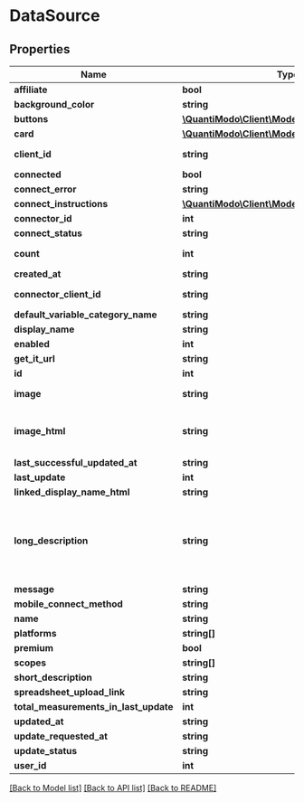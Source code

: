 # DataSource

## Properties
Name | Type | Description | Notes
------------ | ------------- | ------------- | -------------
**affiliate** | **bool** | Ex: true | 
**background_color** | **string** | Background color HEX code that matches the icon | [optional] 
**buttons** | [**\QuantiModo\Client\Model\Button[]**](Button.md) |  | [optional] 
**card** | [**\QuantiModo\Client\Model\Card**](Card.md) | Card containing instructions, image, text, link and relevant import buttons | [optional] 
**client_id** | **string** | Your QuantiModo client id can be obtained by creating an app at https://builder.quantimo.do | [optional] 
**connected** | **bool** | True if the authenticated user has this connector enabled | [optional] 
**connect_error** | **string** | Ex: Your token is expired. Please re-connect | [optional] 
**connect_instructions** | [**\QuantiModo\Client\Model\ConnectInstructions**](ConnectInstructions.md) | URL and parameters used when connecting to a service | [optional] 
**connector_id** | **int** | Ex: 8 | [optional] 
**connect_status** | **string** | Ex: CONNECTED | [optional] 
**count** | **int** | Number of measurements from this source or number of users who have measurements from this source | [optional] 
**created_at** | **string** | Ex: 2000-01-01 00:00:00 UTC ISO 8601 YYYY-MM-DDThh:mm:ss | [optional] 
**connector_client_id** | **string** | Ex: ba7d0c12432650e23b3ce924ae2d21e2ff59e7e4e28650759633700af7ed0a30 | 
**default_variable_category_name** | **string** | Ex: Foods | 
**display_name** | **string** | Ex: QuantiModo | 
**enabled** | **int** | Ex: 0 | 
**get_it_url** | **string** | Ex: https://quantimo.do | 
**id** | **int** | Ex: 72 | 
**image** | **string** | Ex: https://quantimodo.quantimo.do/ionic/Modo/www/img/logos/quantimodo-logo-qm-rainbow-200-200.png | 
**image_html** | **string** | Ex: &lt;a href&#x3D;\&quot;https://quantimo.do\&quot;&gt;&lt;img id&#x3D;\&quot;quantimodo_image\&quot; title&#x3D;\&quot;QuantiModo\&quot; src&#x3D;\&quot;https://quantimodo.quantimo.do/ionic/Modo/www/img/logos/quantimodo-logo-qm-rainbow-200-200.png\&quot; alt&#x3D;\&quot;QuantiModo\&quot;&gt;&lt;/a&gt; | 
**last_successful_updated_at** | **string** | Ex: 2017-07-31 10:10:34 UTC ISO 8601 YYYY-MM-DDThh:mm:ss | [optional] 
**last_update** | **int** | Epoch timestamp of last sync | [optional] 
**linked_display_name_html** | **string** | Ex: &lt;a href&#x3D;\&quot;https://quantimo.do\&quot;&gt;QuantiModo&lt;/a&gt; | 
**long_description** | **string** | Ex: QuantiModo is a Chrome extension, Android app, iOS app, and web app that allows you to easily track mood, symptoms, or any outcome you want to optimize in a fraction of a second.  You can also import your data from over 30 other apps and devices like Fitbit, Rescuetime, Jawbone Up, Withings, Facebook, Github, Google Calendar, Runkeeper, MoodPanda, Slice, Google Fit, and more.  QuantiModo then analyzes your data to identify which hidden factors are most likely to be influencing your mood or symptoms and their optimal daily values. | 
**message** | **string** | Ex: Got 412 new measurements on 2017-07-31 10:10:34 | [optional] 
**mobile_connect_method** | **string** | Mobile connect method: webview, cordova, google, spreadsheet, or ip | [optional] 
**name** | **string** | Ex: quantimodo | 
**platforms** | **string[]** | Platforms (chrome, android, ios, web) that you can connect on. | [optional] 
**premium** | **bool** | True if connection requires upgrade | [optional] 
**scopes** | **string[]** | Required connector scopes | [optional] 
**short_description** | **string** | Ex: Tracks anything | 
**spreadsheet_upload_link** | **string** | URL to POST a spreadsheet to (if available for this data source) | [optional] 
**total_measurements_in_last_update** | **int** | Number of measurements obtained during latest update | [optional] 
**updated_at** | **string** | Ex: 2017-07-31 10:10:34 UTC ISO 8601 YYYY-MM-DDThh:mm:ss | [optional] 
**update_requested_at** | **string** | Ex: 2017-07-18 05:16:31 UTC ISO 8601 YYYY-MM-DDThh:mm:ss | [optional] 
**update_status** | **string** | Ex: UPDATED | [optional] 
**user_id** | **int** | Ex: 230 | [optional] 

[[Back to Model list]](../README.md#documentation-for-models) [[Back to API list]](../README.md#documentation-for-api-endpoints) [[Back to README]](../README.md)


